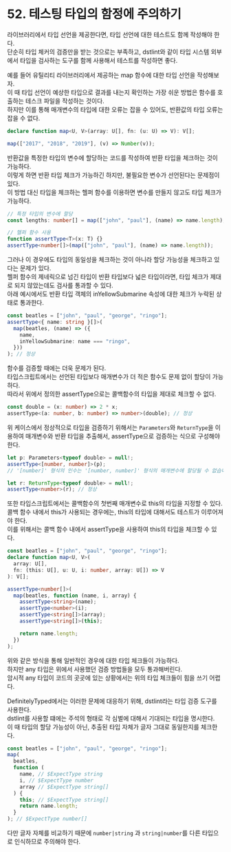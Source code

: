 # 52. 테스팅 타입의 함정에 주의하기

라이브러리에서 타입 선언을 제공한다면, 타입 선언에 대한 테스트도 함께 작성해야 한다.  
단순히 타입 체커의 검증만을 받는 것으로는 부족하고, dstlint와 같이 타입 시스템 외부에서 타입을 검사하는 도구를 함께 사용해서 테스트를 작성하면 좋다.

예를 들어 유틸리티 라이브러리에서 제공하는 map 함수에 대한 타입 선언을 작성해보자.  
이 때 타입 선언이 예상한 타입으로 결과를 내는지 확인하는 가장 쉬운 방법은 함수를 호출하는 테스크 파일을 작성하는 것이다.  
하지만 이를 통해 매개변수의 타입에 대한 오류는 잡을 수 있어도, 반환값의 타입 오류는 잡을 수 없다.

```ts
declare function map<U, V>(array: U[], fn: (u: U) => V): V[];

map(["2017", "2018", "2019"], (v) => Number(v));
```

반환값을 특정한 타입의 변수에 할당하는 코드를 작성하여 반환 타입을 체크하는 것이 가능하다.  
이렇게 하면 반환 타입 체크가 가능하긴 하지만, 불필요한 변수가 선언된다는 문제점이 있다.  
이 방법 대신 타입을 체크하는 헬퍼 함수를 이용하면 변수를 만들지 않고도 타입 체크가 가능하다.

```ts
// 특정 타입의 변수에 할당
const lengths: number[] = map(["john", "paul"], (name) => name.length);

// 헬퍼 함수 사용
function assertType<T>(x: T) {}
assertType<number[]>(map(["john", "paul"], (name) => name.length));
```

그러나 이 경우에도 타입의 동일성을 체크하는 것이 아니라 할당 가능성을 체크하고 있다는 문제가 있다.  
헬퍼 함수의 제네릭으로 넘긴 타입이 반환 타입보다 넓은 타입이라면, 타입 체크가 제대로 되지 않았는데도 검사를 통과할 수 있다.  
아래 예시에서도 반환 타입 객체의 inYellowSubmarine 속성에 대한 체크가 누락된 상태로 통과한다.

```ts
const beatles = ["john", "paul", "george", "ringo"];
assertType<{ name: string }[]>(
  map(beatles, (name) => ({
    name,
    inYellowSubmarine: name === "ringo",
  }))
); // 정상
```

함수를 검증할 때에는 더욱 문제가 된다.  
타입스크립트에서는 선언된 타입보다 매개변수가 더 적은 함수도 문제 없이 할당이 가능하다.  
따라서 위에서 정의한 assertType으로는 콜백함수의 타입을 제대로 체크할 수 없다.

```ts
const double = (x: number) => 2 * x;
assertType<(a: number, b: number) => number>(double); // 정상
```

위 케이스에서 정상적으로 타입을 검증하기 위해서는 `Parameters`와 `ReturnType`을 이용하여 매개변수와 반환 타입을 추출해서, assertType으로 검증하는 식으로 구성해야 한다.

```ts
let p: Parameters<typeof double> = null!;
assertType<[number, number]>(p);
// '[number]' 형식의 인수는 '[number, number]' 형식의 매개변수에 할당될 수 없습니다.

let r: ReturnType<typeof double> = null!;
assertType<number>(r); // 정상
```

또한 타입스크립트에서는 콜백함수의 첫번째 매개변수로 this의 타입을 지정할 수 있다.  
콜백 함수 내에서 this가 사용되는 경우에는, this의 타입에 대해서도 테스트가 이루어져야 한다.  
이를 위해서는 콜백 함수 내에서 assertType을 사용하여 this의 타입을 체크할 수 있다.

```ts
const beatles = ["john", "paul", "george", "ringo"];
declare function map<U, V>(
  array: U[],
  fn: (this: U[], u: U, i: number, array: U[]) => V
): V[];

assertType<number[]>(
  map(beatles, function (name, i, array) {
    assertType<string>(name);
    assertType<number>(i);
    assertType<string[]>(array);
    assertType<string[]>(this);

    return name.length;
  })
);
```

위와 같은 방식을 통해 일반적인 경우에 대한 타입 체크들이 가능하다.  
하지만 any 타입은 위에서 사용했던 검증 방법들을 모두 통과해버린다.  
암시적 any 타입이 코드의 곳곳에 있는 상황에서는 위의 타입 체크들이 힘을 쓰기 어렵다.

DefinitelyTyped에서는 이러한 문제에 대응하기 위해, dstlint라는 타입 검증 도구를 사용한다.  
dstlint를 사용할 떄에는 주석의 형태로 각 심벌에 대해서 기대되는 타입을 명시한다.  
이 때 타입의 할당 가능성이 아닌, 추출된 타입 자체가 글자 그대로 동일한지를 체크한다.

```ts
const beatles = ["john", "paul", "george", "ringo"];
map(
  beatles,
  function (
    name, // $ExpectType string
    i, // $ExpectType number
    array // $ExpectType string[]
  ) {
    this; // $ExpectType string[]
    return name.length;
  }
); // $ExpectType number[]
```

다만 글자 자체를 비교하기 때문에 `number|string` 과 `string|number`를 다른 타입으로 인식하므로 주의해야 한다.
